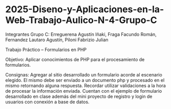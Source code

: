 # 2025-Diseno-y-Aplicaciones-en-la-Web-Trabajo-Aulico-N-4-Grupo-C
Integrantes Grupo C: Erreguerena Agustín Iñaki, Fraga Facundo Román, Fernandez Lautaro Agustín, Piloni Fabrizio Julian

Trabajo Práctico – Formularios en PHP

Objetivo:
Aplicar conocimientos de PHP para el procesamiento de formularios.

Consignas:
Agregar al sitio desarrollado un formulario acorde al escenario elegido. El mismo debe ser
enviado a un documento php y procesado en el mismo retornando alguna respuesta.
Recordar utilizar validaciones a la hora de procesar la información enviada.
Cuentan con el ejemplo de formulario desarrollado en clase además del mini proyecto de
registro y login de usuarios con conexión a base de datos.
